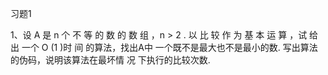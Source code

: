

习题1

1、设 A 是 n 个 不 等 的 数 的 数 组 ，n > 2 . 以 比 较 作 为 基 本 运 算 ，试 给 出 一个 O (1 )时 间 的算法，找出A中 一个既不是最大也不是最小的数. 写出算法的伪码，说明该算法在最坏情 况 下执行的比较次数.
